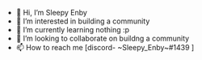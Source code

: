 - 👋 Hi, I’m Sleepy Enby
- 👀 I’m interested in building a community
- 🌱 I’m currently learning nothing :p
- 💞️ I’m looking to collaborate on buildng a community
- 📫 How to reach me [discord- ~Sleepy_Enby~#1439 ]

<!---
SleepyEnby/SleepyEnby is a ✨ special ✨ repository because its `README.md` (this file) appears on your GitHub profile.
You can click the Preview link to take a look at your changes.
--->

